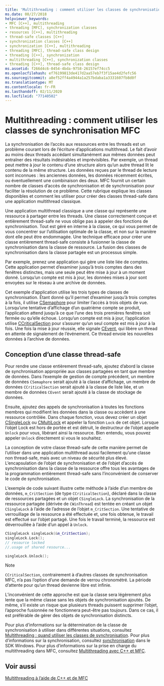 ```yaml
---
title: 'Multithreading : comment utiliser les classes de synchronisation MFC'
ms.date: 08/27/2018
helpviewer_keywords:
- MFC [C++], multithreading
- threading [MFC], synchronization classes
- resources [C++], multithreading
- thread-safe classes [C++]
- synchronization classes [C++]
- synchronization [C++], multithreading
- threading [MFC], thread-safe class design
- threading [C++], synchronization
- multithreading [C++], synchronization classes
- threading [C++], thread-safe class design
ms.assetid: f266d4c6-0454-4bda-9758-26157ef74cc5
ms.openlocfilehash: ef76199813de417d2aa57eb7f3f15ae4d2fefc56
ms.sourcegitcommit: a8ef52ff4a4944a1a257bdaba1a3331607fb8d0f
ms.translationtype: MT
ms.contentlocale: fr-FR
ms.lasthandoff: 02/11/2020
ms.locfileid: "77140502"
---
```

# <a name="multithreading-how-to-use-the-mfc-synchronization-classes"></a>Multithreading : comment utiliser les classes de synchronisation MFC

La synchronisation de l’accès aux ressources entre les threads est un problème courant lors de l’écriture d’applications multithread. Le fait d’avoir au moins deux threads accédant simultanément aux mêmes données peut entraîner des résultats indésirables et imprévisibles. Par exemple, un thread peut mettre à jour le contenu d’une structure alors qu’un autre thread lit le contenu de la même structure. Les données reçues par le thread de lecture sont inconnues : les anciennes données, les données récemment écrites, ou éventuellement une combinaison des deux. MFC fournit un certain nombre de classes d’accès de synchronisation et de synchronisation pour faciliter la résolution de ce problème. Cette rubrique explique les classes disponibles et comment les utiliser pour créer des classes thread-safe dans une application multithread classique.

Une application multithread classique a une classe qui représente une ressource à partager entre les threads. Une classe correctement conçue et entièrement thread-safe ne vous oblige pas à appeler des fonctions de synchronisation. Tout est géré en interne à la classe, ce qui vous permet de vous concentrer sur l’utilisation optimale de la classe, et non sur la manière dont elle peut être endommagée. Une technique efficace pour créer une classe entièrement thread-safe consiste à fusionner la classe de synchronisation dans la classe de ressource. La fusion des classes de synchronisation dans la classe partagée est un processus simple.

Par exemple, prenez une application qui gère une liste liée de comptes. Cette application permet d’examiner jusqu’à trois comptes dans des fenêtres distinctes, mais une seule peut être mise à jour à un moment donné. Lorsqu’un compte est mis à jour, les données mises à jour sont envoyées sur le réseau à une archive de données.

Cet exemple d’application utilise les trois types de classes de synchronisation. Étant donné qu’il permet d’examiner jusqu’à trois comptes à la fois, il utilise [CSemaphore](../mfc/reference/csemaphore-class.md) pour limiter l’accès à trois objets de vue. Lorsqu’une tentative d’affichage d’un quatrième compte se produit, l’application attend jusqu’à ce que l’une des trois premières fenêtres soit fermée ou qu’elle échoue. Lorsqu’un compte est mis à jour, l’application utilise [CCriticalSection](../mfc/reference/ccriticalsection-class.md) pour s’assurer qu’un seul compte est mis à jour à la fois. Une fois la mise à jour réussie, elle signale [CEvent](../mfc/reference/cevent-class.md), qui libère un thread en attente de signalement de l’événement. Ce thread envoie les nouvelles données à l’archive de données.

## <a name="_mfc_designing_a_thread.2d.safe_class"></a>Conception d’une classe thread-safe

Pour rendre une classe entièrement thread-safe, ajoutez d’abord la classe de synchronisation appropriée aux classes partagées en tant que membre de données. Dans l’exemple de gestion de compte précédent, un membre de données `CSemaphore` serait ajouté à la classe d’affichage, un membre de données `CCriticalSection` serait ajouté à la classe de liste liée, et un membre de données `CEvent` serait ajouté à la classe de stockage de données.

Ensuite, ajoutez des appels de synchronisation à toutes les fonctions membres qui modifient les données dans la classe ou accèdent à une ressource contrôlée. Dans chaque fonction, vous devez créer un objet [CSingleLock](../mfc/reference/csinglelock-class.md) ou [CMultiLock](../mfc/reference/cmultilock-class.md) et appeler la fonction `Lock` de cet objet. Lorsque l’objet Lock est hors de portée et est détruit, le destructeur de l’objet appelle `Unlock` pour vous, libérant ainsi la ressource. Bien entendu, vous pouvez appeler `Unlock` directement si vous le souhaitez.

La conception de votre classe thread-safe de cette manière permet de l’utiliser dans une application multithread aussi facilement qu’une classe non thread-safe, mais avec un niveau de sécurité plus élevé. L’encapsulation de l’objet de synchronisation et de l’objet d’accès de synchronisation dans la classe de la ressource offre tous les avantages de la programmation entièrement thread-safe sans l’inconvénient de conserver le code de synchronisation.

L’exemple de code suivant illustre cette méthode à l’aide d’un membre de données, `m_CritSection` (de type `CCriticalSection`), déclaré dans la classe de ressources partagées et un objet `CSingleLock`. La synchronisation de la ressource partagée (dérivée de `CWinThread`) est tentée en créant un objet `CSingleLock` à l’aide de l’adresse de l’objet `m_CritSection`. Une tentative de verrouillage de la ressource a été effectuée et, une fois obtenue, le travail est effectué sur l’objet partagé. Une fois le travail terminé, la ressource est déverrouillée à l’aide d’un appel à `Unlock`.

```cpp
CSingleLock singleLock(&m_CritSection);
singleLock.Lock();
// resource locked
//.usage of shared resource...

singleLock.Unlock();
```

> [!NOTE]
> `CCriticalSection`, contrairement à d’autres classes de synchronisation MFC, n’a pas l’option d’une demande de verrou chronométré. La période d’attente pour qu’un thread devienne libre est infinie.

L’inconvénient de cette approche est que la classe sera légèrement plus lente que la même classe sans les objets de synchronisation ajoutés. De même, s’il existe un risque que plusieurs threads puissent supprimer l’objet, l’approche fusionnée ne fonctionnera peut-être pas toujours. Dans ce cas, il est préférable de gérer des objets de synchronisation distincts.

Pour plus d’informations sur la détermination de la classe de synchronisation à utiliser dans différentes situations, consultez [Multithreading : quand utiliser les classes de synchronisation](multithreading-when-to-use-the-synchronization-classes.md). Pour plus d’informations sur la synchronisation, consultez [synchronisation](/windows/win32/Sync/synchronization) dans le SDK Windows. Pour plus d’informations sur la prise en charge du multithreading dans MFC, consultez [Multithreading avec C++ et MFC](multithreading-with-cpp-and-mfc.md).

## <a name="see-also"></a>Voir aussi

[Multithreading à l’aide de C++ et de MFC](multithreading-with-cpp-and-mfc.md)
